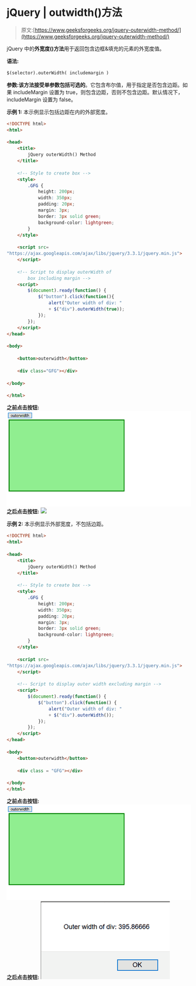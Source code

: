 # jQuery | outwidth()方法

> 原文:[https://www.geeksforgeeks.org/jquery-outerwidth-method/](https://www.geeksforgeeks.org/jquery-outerwidth-method/)

jQuery 中的**外宽度()方法**用于返回包含边框&填充的元素的外宽度值。

**语法:**

```html
$(selector).outerWidth( includemargin )
```

**参数:**该方法接受单参数**包括可选的**。它包含布尔值，用于指定是否包含边距。如果 includeMargin 设置为 true，则包含边距，否则不包含边距。默认情况下，includeMargin 设置为 false。

**示例 1:** 本示例显示包括边距在内的外部宽度。

```html
<!DOCTYPE html>
<html>

<head>
    <title>
        jQuery outerWidth() Method
    </title>

    <!-- Style to create box -->
    <style>
        .GFG {
            height: 200px;
            width: 350px;
            padding: 20px;
            margin: 3px;
            border: 3px solid green;
            background-color: lightgreen;
        }
    </style>

    <script src=
"https://ajax.googleapis.com/ajax/libs/jquery/3.3.1/jquery.min.js">
    </script>

    <!-- Script to display outerWidth of
        box including margin -->
    <script>
        $(document).ready(function() {
            $("button").click(function(){
                alert("Outer width of div: " 
                + $("div").outerWidth(true));
            });
        });
    </script>
</head>

<body>

    <button>outerwidth</button>

    <div class="GFG"></div>

</body>

</html>
```

**之前点击按钮:**
![](img/56155c6b4606792047d4dcea7d88de06.png)
**之后点击按钮:**
![](img/ca392e90029df78ccfa531bcec2edf4d.png)

**示例 2:** 本示例显示外部宽度，不包括边距。

```html
<!DOCTYPE html>
<html>

<head>
    <title>
        jQuery outerWidth() Method
    </title>

    <!-- Style to create box -->
    <style>
        .GFG {
            height: 200px;
            width: 350px;
            padding: 20px;
            margin: 3px;
            border: 3px solid green;
            background-color: lightgreen;
        }
    </style>

    <script src=
"https://ajax.googleapis.com/ajax/libs/jquery/3.3.1/jquery.min.js">
    </script>

    <!-- Script to display outer width excluding margin -->
    <script>
        $(document).ready(function() {
            $("button").click(function() {
                alert("Outer width of div: "
                + $("div").outerWidth());
            });
        });
    </script>
</head>

<body>
    <button>outerwidth</button>

    <div class = "GFG"></div>

</body>
</html>
```

**之前点击按钮:**
![](img/56155c6b4606792047d4dcea7d88de06.png)
**之后点击按钮:**
![](img/1dd055da25fb1403b765f065366590f7.png)